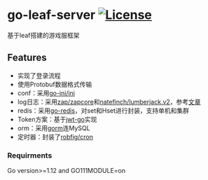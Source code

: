 # go-leaf-server [![License](http://img.shields.io/badge/license-apache-blue.svg?style=flat-square)](https://github.com/chenwbyx/leafserver/blob/master/LICENSE)
 基于leaf搭建的游戏服框架

## Features
* 实现了登录流程
* 使用Protobuf数据格式传输
* conf：采用[go-ini/ini](https://github.com/go-ini/ini)
* log日志：采用[zap/zapcore](https://godoc.org/go.uber.org/zap/zapcore)和[natefinch/lumberjack.v2](https://gopkg.in/natefinch/lumberjack.v2)，参考[文章](https://studygolang.com/articles/14220)
* redis：采用[go-redis](https://github.com/go-redis/redis)，对set和Hset进行封装，支持单机和集群
* Token方案：基于[jwt-go](https://github.com/dgrijalva/jwt-go)实现
* orm：采用[gorm](https://github.com/jinzhu/gorm)连MySQL
* 定时器：封装了[robfig/cron](https://github.com/robfig/cron)

### Requirments
Go version>=1.12 and GO111MODULE=on 